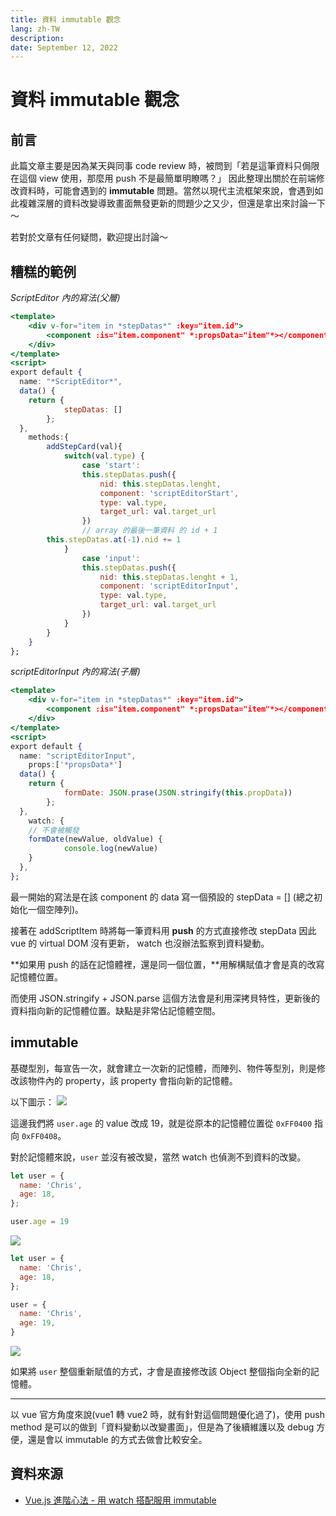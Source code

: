 ```yaml
---
title: 資料 immutable 觀念
lang: zh-TW
description:
date: September 12, 2022
---
```

# 資料 immutable 觀念
## 前言

此篇文章主要是因為某天與同事 code review 時，被問到「若是這筆資料只侷限在這個 view 使用，那麼用 push 不是最簡單明瞭嗎？」
因此整理出關於在前端修改資料時，可能會遇到的 **immutable** 問題。當然以現代主流框架來說，會遇到如此複雜深層的資料改變導致畫面無發更新的問題少之又少，但還是拿出來討論一下～

若對於文章有任何疑問，歡迎提出討論～

## 糟糕的範例

*ScriptEditor 內的寫法(父層)*
```jsx
<template>
	<div v-for="item in *stepDatas*" :key="item.id">
		<component :is="item.component" *:propsData="item"*></component>
	</div>
</template>
<script>
export default {
  name: "*ScriptEditor*",
  data() {
    return {
			stepDatas: []
		};
  },
	methods:{
		addStepCard(val){
			switch(val.type) {
				case 'start':
				this.stepDatas.push({
					nid: this.stepDatas.lenght,
					component: 'scriptEditorStart',
					type: val.type,
					target_url: val.target_url
				})
				// array 的最後一筆資料 的 id + 1
        this.stepDatas.at(-1).nid += 1
			}
				case 'input':
				this.stepDatas.push({
					nid: this.stepDatas.lenght + 1,
					component: 'scriptEditorInput',
					type: val.type,
					target_url: val.target_url
				})
			}
		}
	}
};
```

*scriptEditorInput 內的寫法(子層)*
```jsx
<template>
	<div v-for="item in *stepDatas*" :key="item.id">
		<component :is="item.component" *:propsData="item"*></component>
	</div>
</template>
<script>
export default {
  name: "scriptEditorInput",
	props:['*propsData*']
  data() {
    return {
			formDate: JSON.prase(JSON.stringify(this.propData))
		};
  },
	watch: {
    // 不會被觸發
    formDate(newValue, oldValue) {
			console.log(newValue)
    }
  },
};
```

最一開始的寫法是在該 component 的 data 寫一個預設的 stepData = [] (總之初始化一個空陣列)。

接著在 addScriptItem 時將每一筆資料用 **push** 的方式直接修改 stepData 因此 vue 的 virtual DOM 沒有更新， watch 也沒辦法監察到資料變動。

**如果用 push 的話在記憶體裡，還是同一個位置，**用解構賦值才會是真的改寫記憶體位置。

而使用 JSON.stringify + JSON.parse 這個方法會是利用深拷貝特性，更新後的資料指向新的記憶體位置。缺點是非常佔記憶體空間。

## immutable

基礎型別，每宣告一次，就會建立一次新的記憶體，而陣列、物件等型別，則是修改該物件內的 property，該 property 會指向新的記憶體。

以下圖示：
![](https://i.imgur.com/y9t5t8X.png)

這邊我們將 `user.age` 的 value 改成 19，就是從原本的記憶體位置從 `0xFF0400` 指向 `0xFF0408`。

對於記憶體來說，`user` 並沒有被改變，當然 watch 也偵測不到資料的改變。

```jsx
let user = {
  name: 'Chris',
  age: 18,
};

user.age = 19
```
![](https://i.imgur.com/4nN9EAo.png)

```jsx
let user = {
  name: 'Chris',
  age: 18,
};

user = {
  name: 'Chris',
  age: 19,
}
```
![](https://i.imgur.com/QBThvJY.png)

如果將 `user` 整個重新賦值的方式，才會是直接修改該 Object 整個指向全新的記憶體。

---

以 vue 官方角度來說(vue1 轉 vue2 時，就有針對這個問題優化過了)，使用 push method 是可以的做到「資料變動以改變畫面」，但是為了後續維護以及 debug 方便，還是會以 immutable 的方式去做會比較安全。

## 資料來源

- [Vue.js 進階心法 - 用 watch 搭配服用 immutable](https://ithelp.ithome.com.tw/articles/10269649)